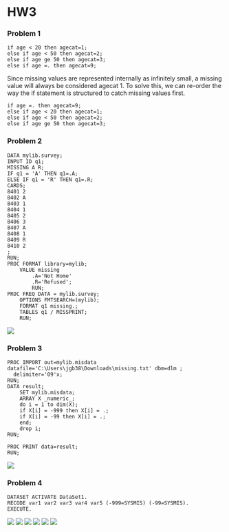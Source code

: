 # HW3

### Problem 1

```sas
if age < 20 then agecat=1;
else if age < 50 then agecat=2;
else if age ge 50 then agecat=3;
else if age =. then agecat=9;
```  

Since missing values are represented internally as infinitely small,
a missing value will always be considered agecat 1. To solve this, we
can re-order the way the if statement is structured to catch missing values first.

```sas
if age =. then agecat=9;
else if age < 20 then agecat=1;
else if age < 50 then agecat=2;
else if age ge 50 then agecat=3;
```

### Problem 2

```sas
DATA mylib.survey;
INPUT ID q1;
MISSING A R;
IF q1 = 'A' THEN q1=.A;
ELSE IF q1 = 'R' THEN q1=.R;
CARDS;
8401 2
8402 A
8403 1
8404 1
8405 2
8406 3
8407 A
8408 1
8409 R
8410 2
;
RUN;
PROC FORMAT library=mylib;
	VALUE missing
		.A='Not Home'
		.R='Refused';
		RUN;
PROC FREQ DATA = mylib.survey;
	OPTIONS FMTSEARCH=(mylib);
	FORMAT q1 missing.;
	TABLES q1 / MISSPRINT;
	RUN;
```

![](q2.png)

### Problem 3

```sas
PROC IMPORT out=mylib.misdata datafile='C:\Users\jgb38\Downloads\missing.txt' dbm=dlm ;
  delimiter='09'x;
RUN;
DATA result;
	SET mylib.misdata;
	ARRAY X _numeric_;
	do i = 1 to dim(X);
	if X[i] = -999 then X[i] = .;
	if X[i] = -99 then X[i] = .;
	end;
	drop i;
RUN;

PROC PRINT data=result;
RUN;
```

![](q3.png)

### Problem 4

```spss
DATASET ACTIVATE DataSet1.
RECODE var1 var2 var3 var4 var5 (-999=SYSMIS) (-99=SYSMIS).
EXECUTE.
```

![](q4sum.png)
![](q4var1.png)
![](q4var2.png)
![](q4var3.png)
![](q4var4.png)
![](q4var5.png)

